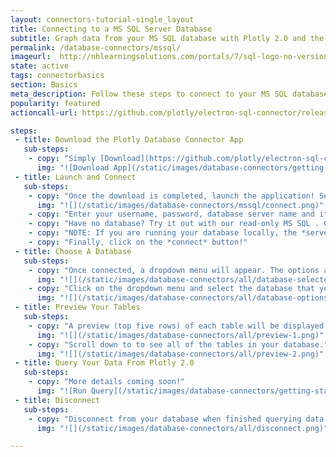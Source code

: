 ```yaml
---
layout: connectors-tutorial-single_layout
title: Connecting to a MS SQL Server Database
subtitle: Graph data from your MS SQL database with Plotly 2.0 and the Plotly Database Connector.
permalink: /database-connectors/mssql/
imageurl:  http://nhlearningsolutions.com/portals/7/sql-logo-no-version.png
state: active
tags: connectorbasics
section: Basics
meta_description: Follow these steps to connect to your MS SQL database
popularity: featured
actioncall-url: https://github.com/plotly/electron-sql-connector/releases

steps:
 - title: Download the Plotly Database Connector App
   sub-steps:
    - copy: "Simply [Download](https://github.com/plotly/electron-sql-connector/releases) the app to get started!"
      img: "![Download App](/static/images/database-connectors/getting-started/download-app.png)"
 - title: Launch and Connect
   sub-steps:
    - copy: "Once the download is completed, launch the application! Select MS SQL  by clicking on its icon."
      img: "![](/static/images/database-connectors/mssql/connect.png)"
    - copy: "Enter your username, password, database server name and its port number."
    - copy: "Have no database? Try it out with our read-only MS SQL . Copy *test-mssql.cwwxgcilxwxw.us-west-2.rds.amazonaws.com* into the *server* input field and use *masteruser* and *connecttoplotly* as username and password respectively."
    - copy: "NOTE: If you are running your database locally, the *server* input field can stay empty since its default value is 'localhost'. Similarly, if your database is setup on port number *1433*, you may leave the *port* input field empty as well. If your database is setup on a remote server, using Azure for example, simply copy the endpoint name into the *server* input field and enter the remote server's port number on which your database is located."
    - copy: "Finally, click on the *connect* button!"
 - title: Choose A Database
   sub-steps:
    - copy: "Once connected, a dropdown menu will appear. The options are the databases of the account using which you have connected."
      img: "![](/static/images/database-connectors/all/database-selector.png)"
    - copy: "Click on the dropdown menu and select the database that you wish to use in order to connect to it and query data from it. In this case we choose *plotly_datasets*. You may come back to change this entry, if you want to query from or simply preview a different database. There is no need to disconnect before switching databases."
      img: "![](/static/images/database-connectors/all/database-options.png)"
 - title: Preview Your Tables
   sub-steps:
    - copy: "A preview (top five rows) of each table will be displayed."
      img: "![](/static/images/database-connectors/all/preview-1.png)"
    - copy: "Scroll down to to see all of the tables in your database."
      img: "![](/static/images/database-connectors/all/preview-2.png)"
 - title: Query Your Data From Plotly 2.0
   sub-steps:
    - copy: "More details coming soon!"
      img: "![Run Query](/static/images/database-connectors/getting-started/run-query.png)"
 - title: Disconnect
   sub-steps:
    - copy: "Disconnect from your database when finished querying data by clicking on the button."
      img: "![](/static/images/database-connectors/all/disconnect.png)"

---
```

